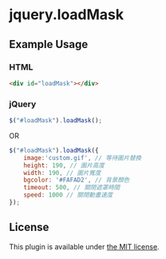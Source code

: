 # jquery.loadMask

## Example Usage

### HTML

```html
<div id="loadMask"></div>
```

### jQuery

```js
$("#loadMask").loadMask();
```

OR

```js
$("#loadMask").loadMask({
	image:'custom.gif', // 等待圖片替換
	height: 190, // 圖片高度
	width: 190, // 圖片寬度
	bgcolor: '#FAFAD2', // 背景顏色
	timeout: 500, // 關閉遮罩時間
	speed: 1000 // 關閉動畫速度
});
```

## License

This plugin is available under [the MIT license](http://mths.be/mit).
